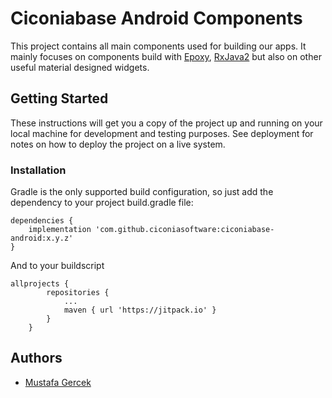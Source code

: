 # Ciconiabase Android Components

This project contains all main components used for building our apps. It mainly focuses on components build with 
[Epoxy](https://github.com/airbnb/epoxy), [RxJava2](https://github.com/ReactiveX/RxAndroid) but also on other useful material designed widgets.

## Getting Started

These instructions will get you a copy of the project up and running on your local machine for development and testing purposes. See deployment for notes on how to deploy the project on a live system.

### Installation

Gradle is the only supported build configuration, so just add the dependency to your project build.gradle file:

```
dependencies {
    implementation 'com.github.ciconiasoftware:ciconiabase-android:x.y.z'
}
```

And to your buildscript
```
allprojects {
		repositories {
			...
			maven { url 'https://jitpack.io' }
		}
	}

```
## Authors

* [Mustafa Gercek](https://www.linkedin.com/in/mustafagercek/)
